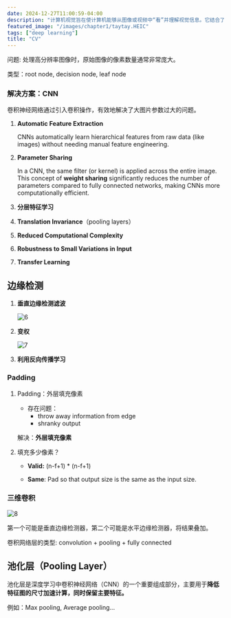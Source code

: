 ```yaml
---
date: 2024-12-27T11:00:59-04:00
description: "计算机视觉旨在使计算机能够从图像或视频中“看”并理解视觉信息。它结合了图像处理、模式识别、机器学习和深度学习等技术，模拟人类视觉系统的功能，从而实现对视觉数据的分析和理解。"
featured_image: "/images/chapter1/taytay.HEIC"
tags: ["deep learning"]
title: "CV"
---
```


问题: 处理高分辨率图像时，原始图像的像素数量通常非常庞大。

类型：root node, decision node, leaf node

### 解决方案：CNN

卷积神经网络通过引入卷积操作，有效地解决了大图片参数过大的问题。

1. **Automatic Feature Extraction**

   CNNs automatically learn hierarchical features from raw data (like images) without needing manual feature engineering. 

2. **Parameter Sharing**

   In a CNN, the same filter (or kernel) is applied across the entire image. This concept of **weight sharing** significantly reduces the number of parameters compared to fully connected networks, making CNNs more computationally efficient. 

3. **分层特征学习**
4. **Translation Invariance**（pooling layers）
5. **Reduced Computational Complexity**
6. **Robustness to Small Variations in Input**
7. **Transfer Learning**



## 边缘检测

1. **垂直边缘检测滤波**

   ![6](/images/CV/6.png)

2. **变权**

   ![7](/images/CV/7.png)

3. **利用反向传播学习**

### Padding

1. Padding：外层填充像素

   - 存在问题：
     - throw away information from edge
     - shranky output

   解决：**外层填充像素**

2. 填充多少像素？

   + **Valid:** (n-f+1) * (n-f+1)

   + **Same**: Pad so that output size is the same as the input size.

### 三维卷积

![8](/images/CV/8.png)

第一个可能是垂直边缘检测器，第二个可能是水平边缘检测器，将结果叠加。

卷积网络层的类型: convolution  + pooling + fully connected

## **池化层（Pooling Layer）**

池化层是深度学习中卷积神经网络（CNN）的一个重要组成部分，主要用于**降低特征图的尺寸加速计算，同时保留主要特征。**

例如：Max pooling, Average pooling...



